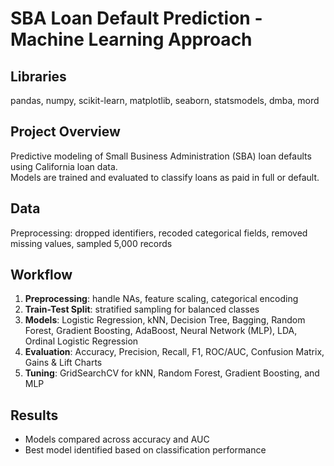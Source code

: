 # SBA Loan Default Prediction - Machine Learning Approach

## Libraries
pandas, numpy, scikit-learn, matplotlib, seaborn, statsmodels, dmba, mord

## Project Overview
Predictive modeling of Small Business Administration (SBA) loan defaults using California loan data.  
Models are trained and evaluated to classify loans as paid in full or default.

## Data
 Preprocessing: dropped identifiers, recoded categorical fields, removed missing values, sampled 5,000 records

## Workflow
1. **Preprocessing**: handle NAs, feature scaling, categorical encoding  
2. **Train-Test Split**: stratified sampling for balanced classes  
3. **Models**: Logistic Regression, kNN, Decision Tree, Bagging, Random Forest, Gradient Boosting, AdaBoost, Neural Network (MLP), LDA, Ordinal Logistic Regression  
4. **Evaluation**: Accuracy, Precision, Recall, F1, ROC/AUC, Confusion Matrix, Gains & Lift Charts  
5. **Tuning**: GridSearchCV for kNN, Random Forest, Gradient Boosting, and MLP  

## Results
- Models compared across accuracy and AUC  
- Best model identified based on classification performance
